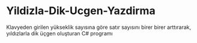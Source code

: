 # Yildizla-Dik-Ucgen-Yazdirma
Klavyeden girilen yükseklik sayısına göre  satır sayısını birer birer arttırarak, yıldızlarla dik üçgen oluşturan C# programı
